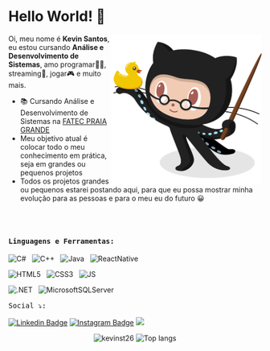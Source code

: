 


# Hello World! 👋

<img align='right' src='Octocat.png' width='300"'>

 
Oi, meu nome é <strong>Kevin Santos</strong>, eu estou cursando <strong>Análise e Desenvolvimento de Sistemas</strong>, amo programar👨‍💻, streaming🎥, jogar🎮 e muito mais.


-  📚 Cursando Análise e Desenvolvimento de Sistemas na [FATEC PRAIA GRANDE](https://www.fatecpg.edu.br/)
-  Meu objetivo atual é colocar todo o meu conhecimento em prática, seja em grandes ou pequenos projetos 
-  Todos os projetos grandes ou pequenos estarei postando aqui, para que eu possa mostrar minha evolução para as pessoas e para o meu eu do futuro 😀

<br><br> 

#### <kbd>Linguagens e Ferramentas:</kbd><br> 

<img height="26" title="C#" alt="C#" src="https://icongr.am/devicon/csharp-original.svg?size=128&color=currentColor"> &nbsp;
<img height="26" title="C++" alt="C++" src="https://icongr.am/devicon/cplusplus-original.svg?size=128&color=currentColor"> &nbsp;
<img height="26" title="Java" alt="Java" src="https://icongr.am/devicon/java-original.svg?size=128&color=currentColor"> &nbsp;
<img height="26" title="ReactNative" alt="ReactNative" src="https://icongr.am/devicon/react-original-wordmark.svg?size=128&color=currentColor"> &nbsp;

<img height="26" title="HTML5" alt="HTML5" src="https://icongr.am/devicon/html5-original.svg?size=128&color=currentColor"> &nbsp;
<img height="26" title="CSS3" alt="CSS3" src="https://icongr.am/devicon/css3-original.svg?size=128&color=currentColor"> &nbsp;
<img height="26" title="JS" alt="JS" src="https://icongr.am/devicon/javascript-original.svg?size=128&color=currentColor"> &nbsp;

<img height="26" title=".NET" alt=".NET" src="https://icongr.am/devicon/dot-net-original-wordmark.svg?size=128&color=currentColor"> &nbsp;
<img height="26" title="MicrosoftSQLServer" alt="MicrosoftSQLServer" src="https://www.freeiconspng.com/uploads/mssql-sql-server-icon-png-15.png"> &nbsp;




<kbd>Social ⤵:</kbd>

[![Linkedin Badge](https://img.shields.io/badge/-LINKEDIN-FF00FF?style=flat-square&logo=Linkedin&logoColor=white&link=https://www.linkedin.com/in/KevinSantos/?locale=en_US)](https://www.linkedin.com/in/kevin-santos-3b5613235/) 
[![Instagram Badge](https://img.shields.io/badge/-INSTAGRAM-FF00FF?style=flat-square&logo=Instagram&logoColor=white&link=https://https://www.instagram.com/zcodexs//)](https://www.instagram.com/zcodexs/)
<a href = "mailto:kevinst2610@gmail.com"><img src="https://img.shields.io/badge/-GMAIL-FF00FF?style=flat-square&logo=GMAIL&logoColor=white&" target="_blank"></a>







<p align="center">
  <img src="https://github-readme-stats.vercel.app/api?username=kevinfst&show_icons=true&theme=radical" alt="kevinst26" style="width: 430px; height: 179.4px;"/>
  <img src="https://github-readme-stats.vercel.app/api/top-langs/?username=kevinfst&layout=compact&show_icons=true&theme=radical" alt="Top langs" style="width: 420px; height: 180px;"/>
</p>






